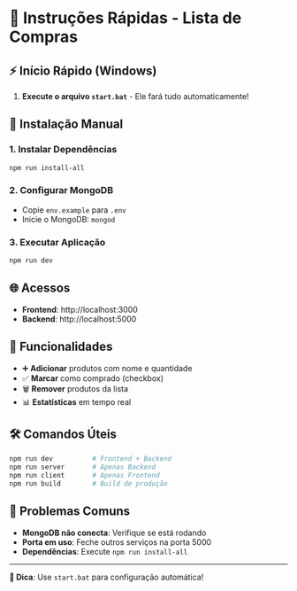 # 🚀 Instruções Rápidas - Lista de Compras

## ⚡ Início Rápido (Windows)

1. **Execute o arquivo `start.bat`** - Ele fará tudo automaticamente!

## 🔧 Instalação Manual

### 1. Instalar Dependências
```bash
npm run install-all
```

### 2. Configurar MongoDB
- Copie `env.example` para `.env`
- Inicie o MongoDB: `mongod`

### 3. Executar Aplicação
```bash
npm run dev
```

## 🌐 Acessos
- **Frontend**: http://localhost:3000
- **Backend**: http://localhost:5000

## 📱 Funcionalidades
- ➕ **Adicionar** produtos com nome e quantidade
- ✅ **Marcar** como comprado (checkbox)
- 🗑️ **Remover** produtos da lista
- 📊 **Estatísticas** em tempo real

## 🛠️ Comandos Úteis
```bash
npm run dev          # Frontend + Backend
npm run server       # Apenas Backend
npm run client       # Apenas Frontend
npm run build        # Build de produção
```

## 🚨 Problemas Comuns
- **MongoDB não conecta**: Verifique se está rodando
- **Porta em uso**: Feche outros serviços na porta 5000
- **Dependências**: Execute `npm run install-all`

---
**🎯 Dica**: Use `start.bat` para configuração automática!

